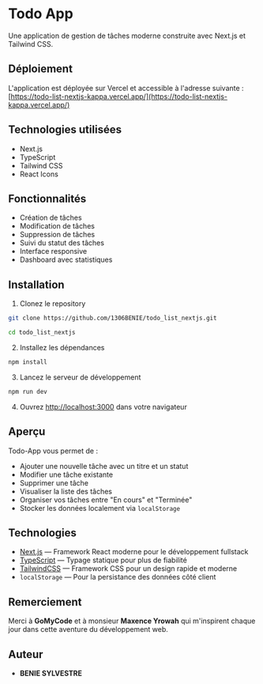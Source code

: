 # Todo App

Une application de gestion de tâches moderne construite avec Next.js et Tailwind CSS.

## Déploiement

L'application est déployée sur Vercel et accessible à l'adresse suivante :
[https://todo-list-nextjs-kappa.vercel.app/](https://todo-list-nextjs-kappa.vercel.app/)

## Technologies utilisées

- Next.js
- TypeScript
- Tailwind CSS
- React Icons

## Fonctionnalités

- Création de tâches
- Modification de tâches
- Suppression de tâches
- Suivi du statut des tâches
- Interface responsive
- Dashboard avec statistiques

## Installation

1. Clonez le repository
```bash
git clone https://github.com/1306BENIE/todo_list_nextjs.git

cd todo_list_nextjs
```

2. Installez les dépendances
```bash
npm install
```

3. Lancez le serveur de développement
```bash
npm run dev
```

4. Ouvrez [http://localhost:3000](http://localhost:3000) dans votre navigateur


## Aperçu

Todo-App vous permet de :

- Ajouter une nouvelle tâche avec un titre et un statut
- Modifier une tâche existante
- Supprimer une tâche
- Visualiser la liste des tâches
- Organiser vos tâches entre "En cours" et "Terminée"
- Stocker les données localement via `localStorage`

## Technologies

- [Next.js](https://nextjs.org/) — Framework React moderne pour le développement fullstack
- [TypeScript](https://www.typescriptlang.org/) — Typage statique pour plus de fiabilité
- [TailwindCSS](https://tailwindcss.com/) — Framework CSS pour un design rapide et moderne
- `localStorage` — Pour la persistance des données côté client

## Remerciement

Merci à **GoMyCode** et à monsieur **Maxence Yrowah** qui m'inspirent chaque jour dans cette aventure du développement web.

## Auteur

- **BENIE SYLVESTRE**
